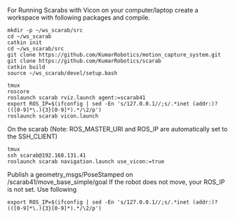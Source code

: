 For Running Scarabs with Vicon on your computer/laptop create a workspace with following packages and compile. 

```
mkdir -p ~/ws_scarab/src
cd ~/ws_scarab
catkin init
cd ~/ws_scarab/src
git clone https://github.com/KumarRobotics/motion_capture_system.git
git clone https://github.com/KumarRobotics/scarab
catkin build
source ~/ws_scarab/devel/setup.bash

tmux
roscore
roslaunch scarab rviz.launch agent:=scarab41
export ROS_IP=$(ifconfig | sed -En 's/127.0.0.1//;s/.*inet (addr:)?(([0-9]*\.){3}[0-9]*).*/\2/p')
roslaunch scarab vicon.launch
```

On the scarab (Note: ROS_MASTER_URI and ROS_IP are automatically set to the SSH_CLIENT)
```
tmux
ssh scarab@192.168.131.41
roslaunch scarab navigation.launch use_vicon:=true
```

Publish a geometry_msgs/PoseStamped on /scarab41/move_base_simple/goal
If the robot does not move, your ROS_IP is not set. Use following

```
export ROS_IP=$(ifconfig | sed -En 's/127.0.0.1//;s/.*inet (addr:)?(([0-9]*\.){3}[0-9]*).*/\2/p')
```
